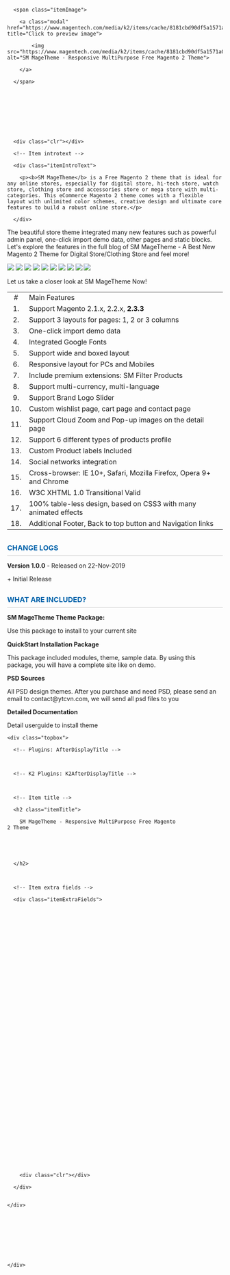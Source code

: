 <div class="yt-body-left">
  
  <!-- Item Image -->

  <div class="itemImageBlock">

	  <span class="itemImage">

		<a class="modal" href="https://www.magentech.com/media/k2/items/cache/8181cbd90df5a1571a01396c2c96d8d0_XL.jpg" title="Click to preview image">

			<img src="https://www.magentech.com/media/k2/items/cache/8181cbd90df5a1571a01396c2c96d8d0_L.jpg" alt="SM MageTheme - Responsive MultiPurpose Free Magento 2 Theme">

		</a>

	  </span>



	  


	  


	  <div class="clr"></div>

  </div>

  
  
<div class="yt-k2-content-left">
<div class="inner">
 

  <!-- Plugins: BeforeDisplayContent -->

  


  <!-- K2 Plugins: K2BeforeDisplayContent -->

  
		
	  <!-- Item introtext -->
		
	  <div class="itemIntroText">
	
		<p><b>SM MageTheme</b> is a Free Magento 2 theme that is ideal for any online stores, especially for digital store, hi-tech store, watch store, clothing store and accessories store or mega store with multi-categories. This eCommerce Magento 2 theme comes with a flexible layout with unlimited color schemes, creative design and ultimate core features to build a robust online store.</p>
	
	  </div>
	
	  

  


  
  <!-- Item fulltext -->

  <div class="itemFullText">

	
<p>

The beautiful store theme integrated many new features such as powerful admin panel, one-click import demo data, other pages and static blocks. Let's explore the features in the full blog of SM MageTheme - A Best New Magento 2 Theme for Digital Store/Clothing Store and feel more!
</p>
<img src="http://images.smartaddons.com/magentech/magento/sm-magetheme/01_intro.jpg" mce_src="http://images.smartaddons.com/magentech/magento/sm-sunshine/1_introduction.jpg">

<img src="http://images.smartaddons.com/magentech/magento/sm-magetheme/03_Responsvie_Design.jpg" mce_src="http://images.smartaddons.com/magentech/magento/sm-sunshine/1_introduction.jpg">

<img src="http://images.smartaddons.com/magentech/magento/sm-magetheme/05_Unlimited_Colors.jpg" mce_src="http://images.smartaddons.com/magentech/magento/sm-sunshine/1_introduction.jpg">

<img src="http://images.smartaddons.com/magentech/magento/sm-magetheme/06_One_Click.jpg" mce_src="http://images.smartaddons.com/magentech/magento/sm-sunshine/1_introduction.jpg">

<img src="http://images.smartaddons.com/magentech/magento/sm-magetheme/07_Multi_Language_RTL.jpg" mce_src="http://images.smartaddons.com/magentech/magento/sm-sunshine/1_introduction.jpg">

<img src="http://images.smartaddons.com/magentech/magento/sm-magetheme/08_Powerful_Admin_Panel.jpg" mce_src="http://images.smartaddons.com/magentech/magento/sm-sunshine/1_introduction.jpg">

<img src="http://images.smartaddons.com/magentech/magento/sm-magetheme/09_Multiple_Listing_Layouts.jpg" mce_src="http://images.smartaddons.com/magentech/magento/sm-sunshine/1_introduction.jpg">

<img src="http://images.smartaddons.com/magentech/magento/sm-magetheme/12_Filter.jpg" mce_src="http://images.smartaddons.com/magentech/magento/sm-sunshine/1_introduction.jpg">

<img src="http://images.smartaddons.com/magentech/magento/sm-magetheme/14_Newsletter_Popup.jpg" mce_src="http://images.smartaddons.com/magentech/magento/sm-sunshine/1_introduction.jpg">
<img src="http://images.smartaddons.com/magentech/magento/sm-magetheme/02_Features_List.jpg" mce_src="http://images.smartaddons.com/magentech/magento/sm-sunshine/1_introduction.jpg">


<p>Let us take a closer look at SM MageTheme Now!</p>

<table class="sj_features mceItemTable" style="width: 100%;" cellspacing="1" cellpadding="0" border="0">
<tbody>
<tr class="header_row">
<td style="text-align: center;" mce_style="text-align: center;" width="5%">#</td>
<td style="padding-left: 10px;" mce_style="padding-left: 10px;">Main Features</td>
</tr>
<tr class="row0">
<td style="text-align: center;" mce_style="text-align: center;">1.</td>
<td style="padding-left: 10px;" mce_style="padding-left: 10px;">Support Magento 2.1.x, 2.2.x, <b>2.3.3</b><br></td>
</tr>

<tr class="row0">
<td style="text-align: center;" mce_style="text-align: center;">2.</td>
<td style="padding-left: 10px;" mce_style="padding-left: 10px;">Support 3 layouts for pages: 1, 2 or 3 columns</td>
</tr>
<tr class="row1">
<td style="text-align: center;" mce_style="text-align: center;">3.</td>
<td style="padding-left: 10px;" mce_style="padding-left: 10px;">One-click import demo data</td>
</tr>
<tr class="row0">
<td style="text-align: center;" mce_style="text-align: center;">4.</td>
<td style="padding-left: 10px;" mce_style="padding-left: 10px;">Integrated Google Fonts</td>
</tr>
<tr class="row1">
<td style="text-align: center;" mce_style="text-align: center;">5.</td>
<td style="padding-left: 10px;" mce_style="padding-left: 10px;">Support wide and boxed layout <br mce_bogus="1"></td>
</tr>
<tr class="row0">
<td style="text-align: center;" mce_style="text-align: center;">6.</td>
<td style="padding-left: 10px;" mce_style="padding-left: 10px;">Responsive layout for PCs and Mobiles</td>
</tr>
<tr class="row1">
<td style="text-align: center;" mce_style="text-align: center;">7.</td>
<td style="padding-left: 10px;" mce_style="padding-left: 10px;">Include premium extensions: SM Filter Products<br mce_bogus="1"></td>
</tr>
<tr class="row0">
<td style="text-align: center;" mce_style="text-align: center;">8.</td>
<td style="padding-left: 10px;" mce_style="padding-left: 10px;">Support multi-currency, multi-language</td>
</tr>
<tr class="row1">
<td style="text-align: center;" mce_style="text-align: center;">9.</td>
<td style="padding-left: 10px;" mce_style="padding-left: 10px;">Support Brand Logo Slider<br></td>
</tr>
<tr class="row0">
<td style="text-align: center;" mce_style="text-align: center;">10.</td>
<td style="padding-left: 10px;" mce_style="padding-left: 10px;">Custom wishlist page, cart page and contact page</td>
</tr>
<tr class="row1">
<td style="text-align: center;" mce_style="text-align: center;">11.</td>
<td style="padding-left: 10px;" mce_style="padding-left: 10px;">Support Cloud Zoom and Pop-up images on the detail page</td>
</tr>

<tr class="row0">
<td style="text-align: center;" mce_style="text-align: center;">12.</td>
<td style="padding-left: 10px;" mce_style="padding-left: 10px;">Support 6 different types of products profile</td>
</tr>

<tr class="row1">
<td style="text-align: center;" mce_style="text-align: center;">13.</td>
<td style="padding-left: 10px;" mce_style="padding-left: 10px;">Custom Product labels Included</td>
</tr>
<tr class="row0">
<td style="text-align: center;" mce_style="text-align: center;">14.</td>
<td style="padding-left: 10px;" mce_style="padding-left: 10px;">Social networks integration</td>
</tr>
<tr class="row1">
<td style="text-align: center;" mce_style="text-align: center;">15.</td>
<td style="padding-left: 10px;" mce_style="padding-left: 10px;">Cross-browser: IE 10+, Safari, Mozilla Firefox, Opera 9+ and Chrome</td>
</tr>
<tr class="row0">
<td style="text-align: center;" mce_style="text-align: center;">16.</td>
<td style="padding-left: 10px;" mce_style="padding-left: 10px;">W3C XHTML 1.0 Transitional Valid</td>
</tr>
<tr class="row1">
<td style="text-align: center;" mce_style="text-align: center;">17.</td>
<td style="padding-left: 10px;" mce_style="padding-left: 10px;">100% table-less design, based on CSS3 with many animated effects</td>
</tr>
<tr class="row0">
<td style="text-align: center;" mce_style="text-align: center;">18.</td>
<td style="padding-left: 10px;" mce_style="padding-left: 10px;">Additional Footer, Back to top button and Navigation links</td>
</tr>
</tbody>
</table>
<h3 style="border-bottom: 1px solid #CCCCCC; margin: 0; padding: 16px 0 8px; color:#0062AA" mce_style="border-bottom: 1px solid #CCCCCC; margin: 0; padding: 16px 0 8px; color:#0062AA">
CHANGE LOGS</h3><p><b>Version 1.0.0</b> - Released on 22-Nov-2019</p>
<p>+ Initial Release</p>
<h3 style="border-bottom: 1px solid #CCCCCC; margin: 0; padding: 16px 0 8px; color:#0062AA" mce_style="border-bottom: 1px solid #CCCCCC; margin: 0; padding: 16px 0 8px; color:#0062AA">
WHAT ARE INCLUDED?
</h3><div><p><b>SM MageTheme Theme Package:</b></p><div><span mce_style="line-height: 1.3em;" style="line-height: 1.3em;">Use this package to install to your current site</span></div><p><b>QuickStart Installation Package</b></p><div>This package included modules, theme, sample data. By using this 
package, you will have a complete site like on demo.</div><p><b>PSD Sources</b></p><div>All PSD design themes. After you purchase and need PSD, please send an email to contact@ytcvn.com, we will send all psd files to you</div><p><b>Detailed Documentation</b></p><ul></ul><p>Detail userguide to install theme</p></div>
  </div>

  


    
 <div class="yt-k2-boxright" style="width:401px;">

	<div class="topbox">

	  <!-- Plugins: AfterDisplayTitle -->

	     

	  <!-- K2 Plugins: K2AfterDisplayTitle -->

	  
	  
	  <!-- Item title -->

	  <h2 class="itemTitle">

		SM MageTheme - Responsive MultiPurpose Free Magento 2 Theme


		


	  </h2>

	  
	  	  
	  <!-- Item extra fields -->

	  <div class="itemExtraFields">

			
					

				
					

				
					

				
					

				
					

				
					

				
					

				
					

				
					

				
					

				
					

				
					

				
					

				
					

				

		<div class="clr"></div>

	  </div>

	  
	</div>   
		

	   

	  
	 



	</div>
</div></div>
</div>
